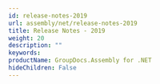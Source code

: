 ```yaml
---
id: release-notes-2019
url: assembly/net/release-notes-2019
title: Release Notes - 2019
weight: 20
description: ""
keywords: 
productName: GroupDocs.Assembly for .NET
hideChildren: False
---
```

